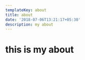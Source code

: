 ```yaml
---
templateKey: about
title: about
date: '2018-07-06T13:21:17+05:30'
description: my about
---
```

# this is my about
